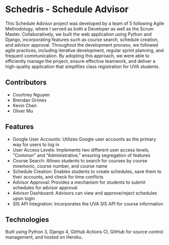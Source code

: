 # Schedris - Schedule Advisor

This Schedule Advisor project was developed by a team of 5 following Agile Methodology, where I served as both a Developer as well as the Scrum Master. Collaboratively, we built the web application using Python and Django, incorporating features such as course search, schedule creation, and advisor approval. Throughout the development process, we followed agile practices, including iterative development, regular sprint planning, and frequent communication. By adopting this approach, we were able to efficiently manage the project, ensure effective teamwork, and deliver a high-quality application that simplifies class registration for UVA students.

## Contributors 
- Courtney Nguyen
- Brendan Grimes
- Kevin Chen
- Oliver Mu

## Features 
- Google User Accounts: Utilizes Google user accounts as the primary way for users to log in
- User Access Levels: Implements two different user access levels, "Common" and "Administrative," ensuring segregation of features
- Course Search: Allows students to search for courses by course mnemonic, course number, and course name
- Schedule Creation: Enables students to create schedules, save them to their accounts, and check for time conflicts
- Advisor Approval: Provides a mechanism for students to submit schedules for advisor approval
- Advisor Dashboard: Advisors can view and approve/reject schedules upon login
- SIS API Integration: Incorporates the UVA SIS API for course information

## Technologies 
 Built using Python 3, Django 4, GitHub Actions CI, GitHub for source control management, and hosted on Heroku.

